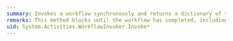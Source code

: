 ```yaml
---
summary: Invokes a workflow synchronously and returns a dictionary of the root activity’s <xref href="System.Activities.OutArgument"></xref> and <xref href="System.Activities.InOutArgument"></xref> values keyed by argument name that represent the outputs of the workflow.
remarks: This method blocks until the workflow has completed, including idle time. All workflow execution is guaranteed to execute on the invoking thread. To configure a time-out interval in which the workflow must complete, use one of the <xref:System.Activities.WorkflowInvoker.Invoke%2A> overloads that take a <xref:System.TimeSpan>.
uid: System.Activities.WorkflowInvoker.Invoke*
---
```

